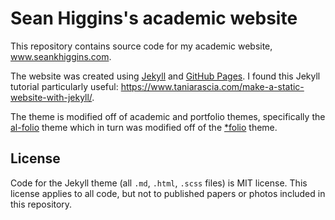 # Sean Higgins's academic website

This repository contains source code for my academic website, www.seankhiggins.com.

The website was created using [Jekyll](https://jekyllrb.com/) and [GitHub Pages](https://pages.github.com/). 
I found this Jekyll tutorial particularly useful: https://www.taniarascia.com/make-a-static-website-with-jekyll/.

The theme is modified off of academic and portfolio themes, specifically the [al-folio](https://github.com/alshedivat/al-folio) theme which in turn was modified off of the [\*folio](https://github.com/bogoli/-folio) theme.

## License

Code for the Jekyll theme (all `.md`, `.html`, `.scss` files) is MIT license. This license applies to all code, but not to published papers or photos included in this repository.
